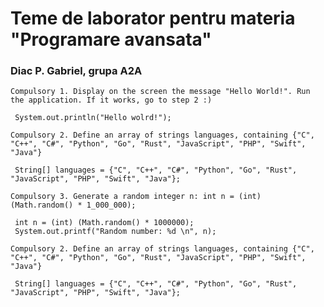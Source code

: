 # Teme de laborator pentru materia "Programare avansata"
### Diac P. Gabriel, grupa A2A

    Compulsory 1. Display on the screen the message "Hello World!". Run the application. If it works, go to step 2 :)
```
 System.out.println("Hello wolrd!");
```


    Compulsory 2. Define an array of strings languages, containing {"C", "C++", "C#", "Python", "Go", "Rust", "JavaScript", "PHP", "Swift", "Java"}
```
 String[] languages = {"C", "C++", "C#", "Python", "Go", "Rust", "JavaScript", "PHP", "Swift", "Java"};
```


    Compulsory 3. Generate a random integer n: int n = (int) (Math.random() * 1_000_000);
```
 int n = (int) (Math.random() * 1000000);
 System.out.printf("Random number: %d \n", n);
```


    Compulsory 2. Define an array of strings languages, containing {"C", "C++", "C#", "Python", "Go", "Rust", "JavaScript", "PHP", "Swift", "Java"}
```
 String[] languages = {"C", "C++", "C#", "Python", "Go", "Rust", "JavaScript", "PHP", "Swift", "Java"};
```